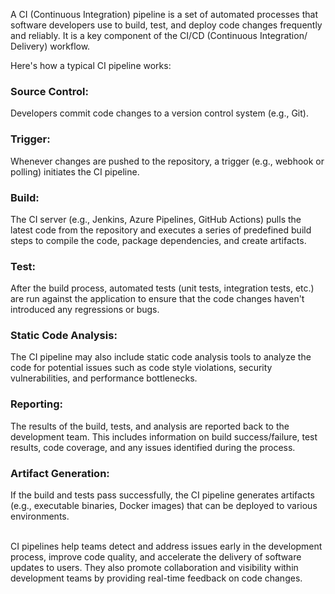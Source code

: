 A CI (Continuous Integration) pipeline is a set of automated processes that software developers use to build, test, and deploy code changes frequently and reliably. It is a key component of the CI/CD (Continuous Integration/ Delivery) workflow.

Here's how a typical CI pipeline works:

### Source Control: 

Developers commit code changes to a version control system (e.g., Git).

### Trigger: 

Whenever changes are pushed to the repository, a trigger (e.g., webhook or polling) initiates the CI pipeline.

### Build: 

The CI server (e.g., Jenkins, Azure Pipelines, GitHub Actions) pulls the latest code from the repository and executes a series of predefined build steps to compile the code, package dependencies, and create artifacts.

### Test: 

After the build process, automated tests (unit tests, integration tests, etc.) are run against the application to ensure that the code changes haven't introduced any regressions or bugs.

### Static Code Analysis: 

The CI pipeline may also include static code analysis tools to analyze the code for potential issues such as code style violations, security vulnerabilities, and performance bottlenecks.

### Reporting: 

The results of the build, tests, and analysis are reported back to the development team. This includes information on build success/failure, test results, code coverage, and any issues identified during the process.

### Artifact Generation: 

If the build and tests pass successfully, the CI pipeline generates artifacts (e.g., executable binaries, Docker images) that can be deployed to various environments.

<br>
CI pipelines help teams detect and address issues early in the development process, improve code quality, and accelerate the delivery of software updates to users. They also promote collaboration and visibility within development teams by providing real-time feedback on code changes.
